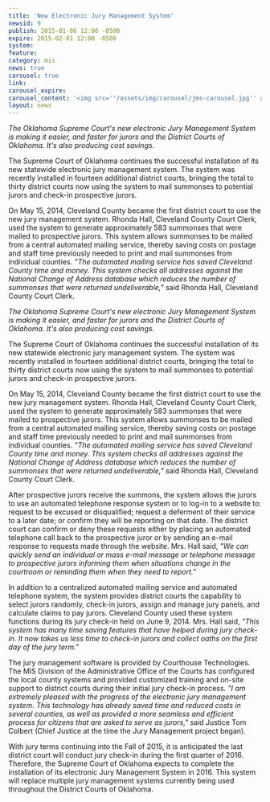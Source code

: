 ```yaml
---
title: 'New Electronic Jury Management System'
newsid: 9
publish: 2015-01-06 12:00 -0500
expire: 2015-02-01 12:00 -0500
system: 
feature: 
category: mis
news: true
carousel: true
link: 
carousel_expire: 
carousel_content: '<img src=''/assets/img/carousel/jms-carousel.jpg'' alt=''New electronic jury management system. Making it easier and faster for jurors and the district courts.'' />'
layout: news
---
```

<p><i>The Oklahoma Supreme Court's new electronic Jury Management System is making it easier, and faster for jurors and the District Courts of Oklahoma. It's also producing cost savings.</i></p><p>The Supreme Court of Oklahoma continues the successful installation of its new statewide electronic jury management system. The system was recently installed in fourteen additional district courts, bringing the total to thirty district courts now using the system to mail summonses to potential jurors and check-in prospective jurors.</p><p>On May 15, 2014, Cleveland County became the first district court to use the new jury management system. Rhonda Hall, Cleveland County Court Clerk, used the system to generate approximately 583 summonses that were mailed to prospective jurors. This system allows summonses to be mailed from a central automated mailing service, thereby saving costs on postage and staff time previously needed to print and mail summonses from individual counties. <i>"The automated mailing service has saved Cleveland County time and money. This system checks all addresses against the National Change of Address database which reduces the number of summonses that were returned undeliverable,"</i> said Rhonda Hall, Cleveland County Court Clerk.</p>
 <!--more-->
<p><i>The Oklahoma Supreme Court's new electronic Jury Management System is making it easier, and faster for jurors and the District Courts of Oklahoma. It's also producing cost savings.</i></p>
<p>The Supreme Court of Oklahoma continues the successful installation of its new statewide electronic jury management system. The system was recently installed in fourteen additional district courts, bringing the total to thirty district courts now using the system to mail summonses to potential jurors and check-in prospective jurors.</p>
<p>On May 15, 2014, Cleveland County became the first district court to use the new jury management system. Rhonda Hall, Cleveland County Court Clerk, used the system to generate approximately 583 summonses that were mailed to prospective jurors. This system allows summonses to be mailed from a central automated mailing service, thereby saving costs on postage and staff time previously needed to print and mail summonses from individual counties. <i>"The automated mailing service has saved Cleveland County time and money. This system checks all addresses against the National Change of Address database which reduces the number of summonses that were returned undeliverable,"</i> said Rhonda Hall, Cleveland County Court Clerk.</p>
<p>After prospective jurors receive the summons, the system allows the jurors to use an automated telephone response system or to log-in to a website to: request to be excused or disqualified; request a deferment of their service to a later date; or confirm they will be reporting on that date. The district court can confirm or deny these requests either by placing an automated telephone call back to the prospective juror or by sending an e-mail response to requests made through the website. Mrs. Hall said, <i>"We can quickly send an individual or mass e-mail message or telephone message to prospective jurors informing them when situations change in the courtroom or reminding them when they need to report."</i></p>
<p>In addition to a centralized automated mailing service and automated telephone system, the system provides district courts the capability to select jurors randomly, check-in jurors, assign and manage jury panels, and calculate claims to pay jurors. Cleveland County used these system functions during its jury check-in held on June 9, 2014. Mrs. Hall said, <i>"This system has many time saving features that have helped during jury check-in. It now takes us less time to check-in jurors and collect oaths on the first day of the jury term."</i> </p>
<p>The jury management software is provided by Courthouse Technologies. The MIS Division of the Administrative Office of the Courts has configured the local county systems and provided customized training and on-site support to district courts during their initial jury check-in process. <i>"I am extremely pleased with the progress of the electronic jury management system. This technology has already saved time and reduced costs in several counties, as well as provided a more seamless and efficient process for citizens that are asked to serve as jurors,"</i> said Justice Tom Colbert (Chief Justice at the time the Jury Management project began).</p>
<p>With jury terms continuing into the Fall of 2015, it is anticipated the last district court will conduct jury 
check-in during the first quarter of 2016. Therefore, the Supreme Court of Oklahoma expects to complete the installation of its electronic Jury Management System in 2016. This system will replace multiple jury management systems currently being used throughout the District Courts of Oklahoma.</p>